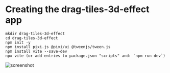# Creating the drag-tiles-3d-effect app

    mkdir drag-tiles-3d-effect
    cd drag-tiles-3d-effect
    npm init -y
    npm install pixi.js @pixi/ui @tweenjs/tween.js
    npm install vite --save-dev
    npx vite (or add entries to package.json "scripts" and: `npm run dev`)

![screenshot](https://raw.github.com/afarber/pixi-questions/master/drag-tiles-3d-effect/screenshot.gif)

